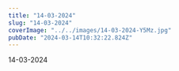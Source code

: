 ```yaml
---
title: "14-03-2024"
slug: "14-03-2024"
coverImage: "../../images/14-03-2024-Y5Mz.jpg"
pubDate: "2024-03-14T10:32:22.824Z"
---
```


14-03-2024
